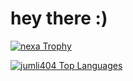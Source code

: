 <link rel="stylesheet" href="https://cdnjs.cloudflare.com/ajax/libs/font-awesome/4.7.0/css/font-awesome.min.css">
<h1>hey there :)  </h1>
 <a href="https://github.com/ryo-ma/github-profile-trophy">
    <img src="https://github-profile-trophy.vercel.app/?username=nexaquora" alt="nexa Trophy"/>
<p>
  <img src="https://github-readme-stats.vercel.app/api/top-langs?username=jumli404&show_icons=true&locale=en&layout=compact&theme=dark" alt="jumli404 Top Languages" />
</p>
